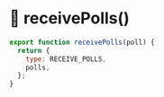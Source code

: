 # 🔺 receivePolls()

```js
export function receivePolls(poll) {
  return {
    type: RECEIVE_POLLS,
    polls,
  };
}
```
